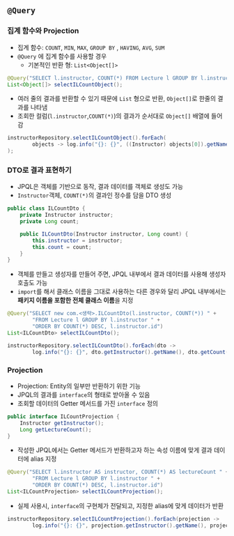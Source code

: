 ## `@Query`
### 집계 함수와 Projection
- 집계 함수: `COUNT`, `MIN`, `MAX`, `GROUP BY` , `HAVING`, `AVG`, `SUM` 
- `@Query` 에 집계 함수를 사용할 경우
  - 기본적인 반환 형: `List<Object[]>`
```java
@Query("SELECT l.instructor, COUNT(*) FROM Lecture l GROUP BY l.instructor")
List<Object[]> selectILCountObject();
```
- 여러 줄의 결과를 반환할 수 있기 때문에 `List` 형으로 반환, `Object[]`로 한줄의 결과를 나타냄
- 조회한 컬럼(`l.instructor`,`COUNT(*)`)의 결과가 순서대로 `Object[]` 배열에 들어감
```java
instructorRepository.selectILCountObject().forEach(
        objects -> log.info("{}: {}", ((Instructor) objects[0]).getName(), objects[1])
);
```

### DTO로 결과 표현하기
- JPQL은 객체를 기반으로 동작, 결과 데이터를 객체로 생성도 가능
- `Instructor`객체, `COUNT(*)`의 결과인 정수를 담을 DTO 생성
```java
public class ILCountDto {
    private Instructor instructor;
    private Long count;

    public ILCountDto(Instructor instructor, Long count) {
        this.instructor = instructor;
        this.count = count;
    }
}
```
- 객체를 만들고 생성자를 만들어 주면, JPQL 내부에서 결과 데이터를 사용해 생성자 호출도 가능
- `import`를 해서 클래스 이름을 그대로 사용하는 다른 경우와 달리 JPQL 내부에서는 **패키지 이름을 포함한 전체 클래스 이름**을 지정
```java
@Query("SELECT new com.<생략>.ILCountDto(l.instructor, COUNT(*)) " +
        "FROM Lecture l GROUP BY l.instructor " +
        "ORDER BY COUNT(*) DESC, l.instructor.id")
List<ILCountDto> selectILCountDto();
```
```java
instructorRepository.selectILCountDto().forEach(dto ->
        log.info("{}: {}", dto.getInstructor().getName(), dto.getCount()));
```

### Projection
- Projection: Entity의 일부만 반환하기 위한 기능
- JPQL의 결과를 `interface`의 형태로 받아올 수 있음
- 조회할 데이터의 Getter 메서드를 가진 `interface` 정의
```java
public interface ILCountProjection {
    Instructor getInstructor();
    Long getLectureCount();
}
```
- 작성한 JPQL에서는 Getter 메서드가 반환하고자 하는 속성 이름에 맞게 결과 데이터에 alias 지정
```java
@Query("SELECT l.instructor AS instructor, COUNT(*) AS lectureCount " +
        "FROM Lecture l GROUP BY l.instructor " +
        "ORDER BY COUNT(*) DESC, l.instructor.id")
List<ILCountProjection> selectILCountProjection();
```
- 실제 사용시, `interface`의 구현체가 전달되고, 지정한 alias에 맞게 데이터가 반환
```java
instructorRepository.selectILCountProjection().forEach(projection ->
        log.info("{}: {}", projection.getInstructor().getName(), projection.getLectureCount()));
```